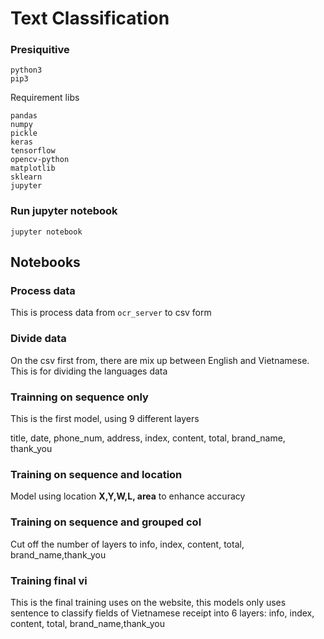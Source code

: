 # Text Classification

### Presiquitive

```
python3
pip3
```

Requirement libs
```
pandas
numpy
pickle
keras
tensorflow
opencv-python
matplotlib
sklearn
jupyter
```

### Run jupyter notebook
```
jupyter notebook
```

## Notebooks
### Process data
This is process data from `ocr_server` to csv form

### Divide data
On the csv first from, there are mix up between English and Vietnamese. This is for dividing the languages data

### Trainning on sequence only
This is the first model, using 9 different layers

title, date, phone_num,	address,	index, content, total, brand_name,	thank_you

### Training on sequence and location
Model using location **X,Y,W,L, area** to enhance accuracy

### Training on sequence and grouped col
Cut off the number of layers to 
info, index, content, total, brand_name,thank_you

### Training final vi
This is the final training uses on the website, this models only uses sentence to classify fields of Vietnamese receipt into 6 layers: info, index, content, total, brand_name,thank_you